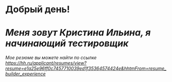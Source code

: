 # Добрый день!
# _Меня зовут Кристина Ильина, я начинающий тестировщик_
_Мое резюме вы можете найти по ссылке https://hh.ru/applicant/resumes/view?resume=e1a25e96ff0c7457710039ed1f35364574424e&hhtmFrom=resume_builder_experience_
